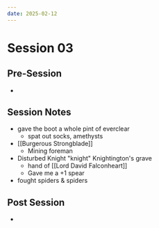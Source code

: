 ```yaml
---
date: 2025-02-12
---
```

# Session 03
## Pre-Session
- 
## Session Notes
- gave the boot a whole pint of everclear
	- spat out socks, amethysts
- [[Burgerous Strongblade]]
	- Mining foreman
- Disturbed Knight "knight" Knightington's grave
	- hand of [[Lord David Falconheart]]
	- Gave me a +1 spear
- fought spiders & spiders
## Post Session
- 